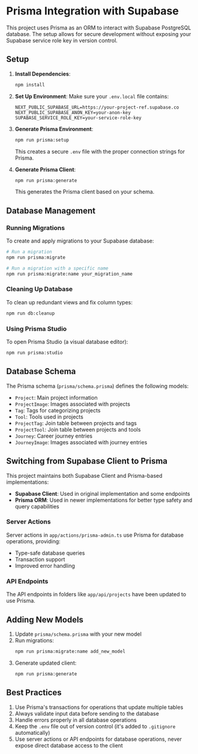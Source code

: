 # Prisma Integration with Supabase

This project uses Prisma as an ORM to interact with Supabase PostgreSQL database. The setup allows for secure development without exposing your Supabase service role key in version control.

## Setup

1. **Install Dependencies**:
   ```bash
   npm install
   ```

2. **Set Up Environment**:
   Make sure your `.env.local` file contains:
   ```
   NEXT_PUBLIC_SUPABASE_URL=https://your-project-ref.supabase.co
   NEXT_PUBLIC_SUPABASE_ANON_KEY=your-anon-key
   SUPABASE_SERVICE_ROLE_KEY=your-service-role-key
   ```

3. **Generate Prisma Environment**:
   ```bash
   npm run prisma:setup
   ```
   This creates a secure `.env` file with the proper connection strings for Prisma.

4. **Generate Prisma Client**:
   ```bash
   npm run prisma:generate
   ```
   This generates the Prisma client based on your schema.

## Database Management

### Running Migrations

To create and apply migrations to your Supabase database:

```bash
# Run a migration
npm run prisma:migrate

# Run a migration with a specific name
npm run prisma:migrate:name your_migration_name
```

### Cleaning Up Database

To clean up redundant views and fix column types:

```bash
npm run db:cleanup
```

### Using Prisma Studio

To open Prisma Studio (a visual database editor):

```bash
npm run prisma:studio
```

## Database Schema

The Prisma schema (`prisma/schema.prisma`) defines the following models:

- `Project`: Main project information
- `ProjectImage`: Images associated with projects
- `Tag`: Tags for categorizing projects
- `Tool`: Tools used in projects
- `ProjectTag`: Join table between projects and tags
- `ProjectTool`: Join table between projects and tools
- `Journey`: Career journey entries
- `JourneyImage`: Images associated with journey entries

## Switching from Supabase Client to Prisma

This project maintains both Supabase Client and Prisma-based implementations:

- **Supabase Client**: Used in original implementation and some endpoints
- **Prisma ORM**: Used in newer implementations for better type safety and query capabilities

### Server Actions

Server actions in `app/actions/prisma-admin.ts` use Prisma for database operations, providing:

- Type-safe database queries
- Transaction support
- Improved error handling

### API Endpoints

The API endpoints in folders like `app/api/projects` have been updated to use Prisma.

## Adding New Models

1. Update `prisma/schema.prisma` with your new model
2. Run migrations:
   ```bash
   npm run prisma:migrate:name add_new_model
   ```
3. Generate updated client:
   ```bash
   npm run prisma:generate
   ```

## Best Practices

1. Use Prisma's transactions for operations that update multiple tables
2. Always validate input data before sending to the database
3. Handle errors properly in all database operations
4. Keep the `.env` file out of version control (it's added to `.gitignore` automatically)
5. Use server actions or API endpoints for database operations, never expose direct database access to the client 